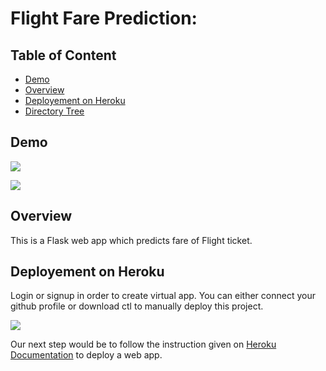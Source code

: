 # Flight Fare Prediction: 

## Table of Content
  * [Demo](#demo)
  * [Overview](#overview)
  * [Deployement on Heroku](#deployement-on-heroku)
  * [Directory Tree](#directory-tree)
  

## Demo


[![](https://i.imgur.com/R1g2wvC.png)](https://flight-price-prediction-api.herokuapp.com/)

[![](https://i.imgur.com/p0aeL6c.png)](https://flight-price-prediction-api.herokuapp.com/)

## Overview
This is a Flask web app which predicts fare of Flight ticket.

## Deployement on Heroku
Login or signup in order to create virtual app. You can either connect your github profile or download ctl to manually deploy this project.

[![](https://i.imgur.com/dKmlpqX.png)](https://heroku.com)

Our next step would be to follow the instruction given on [Heroku Documentation](https://devcenter.heroku.com/articles/getting-started-with-python) to deploy a web app.






